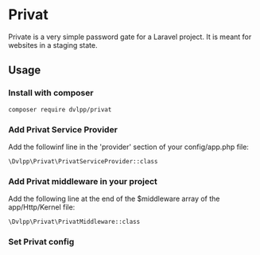 # Privat

Private is a very simple password gate for a Laravel project.
It is meant for websites in a staging state.

## Usage

### Install with composer

<code>composer require dvlpp/privat</code>

### Add Privat Service Provider

Add the followinf line in the 'provider' section of your config/app.php file:

<code>\Dvlpp\Privat\PrivatServiceProvider::class</code>

### Add Privat middleware in your project

Add the following line at the end of the $middleware array of the app/Http/Kernel file:

<code>\Dvlpp\Privat\PrivatMiddleware::class</code>

### Set Privat config

